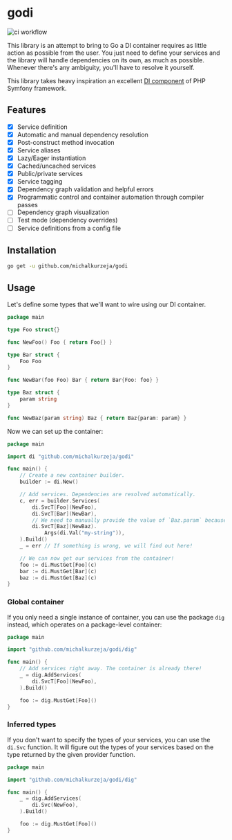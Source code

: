 # godi

![ci workflow](https://github.com/michalkurzeja/godi/actions/workflows/build.yaml/badge.svg)

This library is an attempt to bring to Go a DI container requires as little action as possible from the user.
You just need to define your services and the library will handle dependencies on its own, as much as possible.
Whenever there's any ambiguity, you'll have to resolve it yourself.

This library takes heavy inspiration an excellent [DI component](https://github.com/symfony/dependency-injection) of PHP
Symfony framework.

## Features

- [x] Service definition
- [x] Automatic and manual dependency resolution
- [x] Post-construct method invocation
- [x] Service aliases
- [x] Lazy/Eager instantiation
- [x] Cached/uncached services
- [x] Public/private services
- [x] Service tagging
- [x] Dependency graph validation and helpful errors
- [x] Programmatic control and container automation through compiler passes
- [ ] Dependency graph visualization
- [ ] Test mode (dependency overrides)
- [ ] Service definitions from a config file

## Installation

```bash
go get -u github.com/michalkurzeja/godi
```

## Usage

Let's define some types that we'll want to wire using our DI container.

```go
package main

type Foo struct{}

func NewFoo() Foo { return Foo{} }

type Bar struct {
	Foo Foo
}

func NewBar(foo Foo) Bar { return Bar{Foo: foo} }

type Baz struct {
	param string
}

func NewBaz(param string) Baz { return Baz{param: param} }

```

Now we can set up the container:

```go
package main

import di "github.com/michalkurzeja/godi"

func main() {
	// Create a new container builder.
	builder := di.New()

	// Add services. Dependencies are resolved automatically.
	c, err = builder.Services(
		di.SvcT[Foo](NewFoo),
		di.SvcT[Bar](NewBar),
		// We need to manually provide the value of `Baz.param` because it's not in the container.
		di.SvcT[Baz](NewBaz).
		    Args(di.Val("my-string")),
	).Build()
	_ = err // If something is wrong, we will find out here!

	// We can now get our services from the container!
	foo := di.MustGet[Foo](c)
	bar := di.MustGet[Bar](c)
	baz := di.MustGet[Baz](c)
}

```

### Global container

If you only need a single instance of container, you can use the package `dig` instead,
which operates on a package-level container:

```go
package main

import "github.com/michalkurzeja/godi/dig"

func main() {
	// Add services right away. The container is already there!
	_ = dig.AddServices(
		di.SvcT[Foo](NewFoo),
	).Build()

	foo := dig.MustGet[Foo]()
}
```

### Inferred types

If you don't want to specify the types of your services, you can use the `di.Svc` function.
It will figure out the types of your services based on the type returned by the given provider function.

```go
package main

import "github.com/michalkurzeja/godi/dig"

func main() {
	_ = dig.AddServices(
		di.Svc(NewFoo),
	).Build()

	foo := dig.MustGet[Foo]()
}
```

